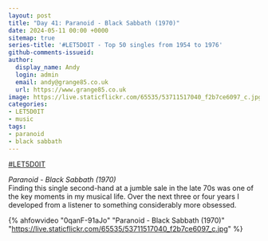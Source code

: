 ```yaml
---
layout: post
title: "Day 41: Paranoid - Black Sabbath (1970)"
date: 2024-05-11 00:00 +0000
sitemap: true
series-title: '#LET5D0IT - Top 50 singles from 1954 to 1976'
github-comments-issueid:
author:
  display_name: Andy
  login: admin
  email: andy@grange85.co.uk
  url: https://www.grange85.co.uk
image: https://live.staticflickr.com/65535/53711517040_f2b7ce6097_c.jpg
categories:
- LET5D0IT
- music
tags:
- paranoid
- black sabbath
---
```

[#LET5D0IT](https://bsky.app/profile/let5d0it.bsky.social)

_Paranoid - Black Sabbath (1970)_  
Finding this single second-hand at a jumble sale in the late 70s was one of the key moments in my musical life. Over the next three or four years I developed from a listener to something considerably more obsessed.

{% ahfowvideo "0qanF-91aJo" "Paranoid - Black Sabbath (1970)" "https://live.staticflickr.com/65535/53711517040_f2b7ce6097_c.jpg" %}

